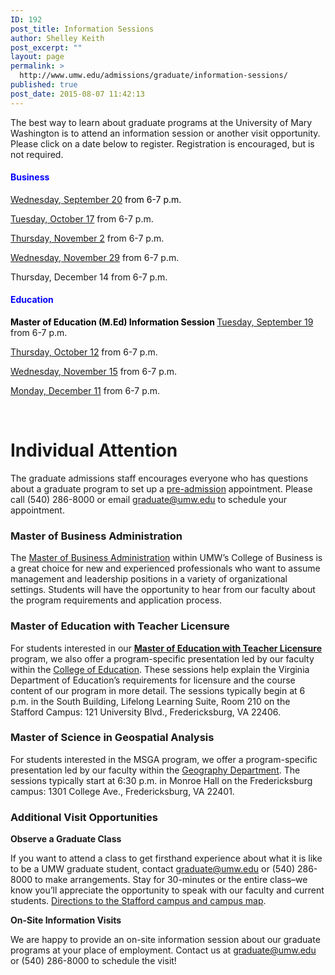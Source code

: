 ```yaml
---
ID: 192
post_title: Information Sessions
author: Shelley Keith
post_excerpt: ""
layout: page
permalink: >
  http://www.umw.edu/admissions/graduate/information-sessions/
published: true
post_date: 2015-08-07 11:42:13
---
```

The best way to learn about graduate programs at the University of Mary Washington is to attend an information session or another visit opportunity. Please click on a date below to register. Registration is encouraged, but is not required.
<h4><span style="color: #0000ff">Business</span></h4>
<span style="color: #000000"><a href="https://umw.askadmissions.net/Portal/EI/ViewDetails?gid=6235773d206ce9fbea415a9feee12b2fad6899">Wednesday, September 20</a> from 6-7 p.m.</span>

<a href="https://umw.askadmissions.net/Portal/EI/ViewDetails?gid=623577943f64cb594740f789ed58efd0ce6c53">Tuesday, October 17</a> from 6-7 p.m.

<a href="https://umw.askadmissions.net/Portal/EI/ViewDetails?gid=623577b0787f2a82444a28b9f91eae0d4b9a6b">Thursday, November 2</a> from 6-7 p.m.

<a href="https://umw.askadmissions.net/Portal/EI/ViewDetails?gid=623577448c8132f5954ef9b73c953640e939f8">Wednesday, November 29</a> from 6-7 p.m.

Thursday, December 14 from 6-7 p.m.
<h4><span style="color: #0000ff"><strong>Education</strong></span></h4>
<span style="color: #000000"><strong>Master of Education (M.Ed) Information Session
</strong></span><a href="https://umw.askadmissions.net/Portal/EI/ViewDetails?gid=623577da5147d21bdd41de8c308186c236c505">Tuesday, September 19</a> from 6-7 p.m.

<a href="https://umw.askadmissions.net/Portal/EI/ViewDetails?gid=6235774ec294a7beb648a2a4c0a26acfc06592">Thursday, October 12</a> from 6-7 p.m.

<a href="https://umw.askadmissions.net/Portal/EI/ViewDetails?gid=6235774799804853454c97ae62ca34e4a51357">Wednesday, November 15</a> from 6-7 p.m.

<a href="https://umw.askadmissions.net/Portal/EI/ViewDetails?gid=6235778b08cf53728c42a798c0e60077e64211">Monday, December 11</a> from 6-7 p.m.

&nbsp;
<h1>Individual Attention</h1>
The graduate admissions staff encourages everyone who has questions about a graduate program to set up a <a href="http://www.umw.edu/admissions/graduate/advising/">pre-admission</a> appointment. Please call (540) 286-8000 or email <a href="mailto:graduate@umw.edu">graduate@umw.edu</a> to schedule your appointment.
<h3>Master of Business Administration</h3>
The <a href="http://www.umw.edu/admissions/graduate/degrees/mba/">Master of Business Administration</a> within UMW’s College of Business is a great choice for new and experienced professionals who want to assume management and leadership positions in a variety of organizational settings. Students will have the opportunity to hear from our faculty about the program requirements and application process.
<h3>Master of Education with Teacher Licensure</h3>
For students interested in our <a href="http://www.umw.edu/admissions/graduate/degrees/med-teacher-licensure/"><strong>Master of Education with Teacher Licensure</strong></a> program, we also offer a program-specific presentation led by our faculty within the <a href="http://education.umw.edu">College of Education</a>. These sessions help explain the Virginia Department of Education’s requirements for licensure and the course content of our program in more detail. The sessions typically begin at 6 p.m. in the South Building, Lifelong Learning Suite, Room 210 on the Stafford Campus: 121 University Blvd., Fredericksburg, VA 22406.
<h3>Master of Science in Geospatial Analysis</h3>
For students interested in the MSGA program, we offer a program-specific presentation led by our faculty within the <a href="http://cas.umw.edu/geography/">Geography Department</a>. The sessions typically start at 6:30 p.m. in Monroe Hall on the Fredericksburg campus: 1301 College Ave., Fredericksburg, VA 22401.
<h3>Additional Visit Opportunities</h3>
<strong>Observe a Graduate Class</strong>

If you want to attend a class to get firsthand experience about what it is like to be a UMW graduate student, contact <a href="mailto:graduate@umw.edu">graduate@umw.edu</a> or (540) 286-8000 to make arrangements. Stay for 30-minutes or the entire class–we know you’ll appreciate the opportunity to speak with our faculty and current students. <a href="http://www.umw.edu/visitors/stafford-campus/">Directions to the Stafford campus and campus map</a>.

<strong>On-Site Information Visits</strong>

We are happy to provide an on-site information session about our graduate programs at your place of employment. Contact us at <a href="mailto:graduate@umw.edu">graduate@umw.edu</a> or (540) 286-8000 to schedule the visit!
